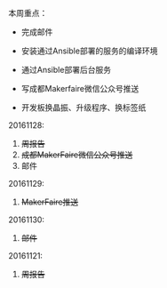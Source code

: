 本周重点：

* 完成邮件

* 安装通过Ansible部署的服务的编译环境

* 通过Ansible部署后台服务

* 写成都Makerfaire微信公众号推送

* 开发板换晶振、升级程序、换标签纸


20161128:

1. ~~周报告~~
2. ~~成都MakerFaire微信公众号推送~~
3. 邮件

20161129:

1. ~~MakerFaire推送~~

20161130:

1. ~~邮件~~

20161121:

1. ~~周报告~~

